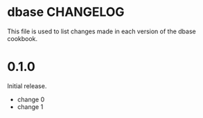 # dbase CHANGELOG

This file is used to list changes made in each version of the dbase cookbook.

# 0.1.0

Initial release.

- change 0
- change 1

